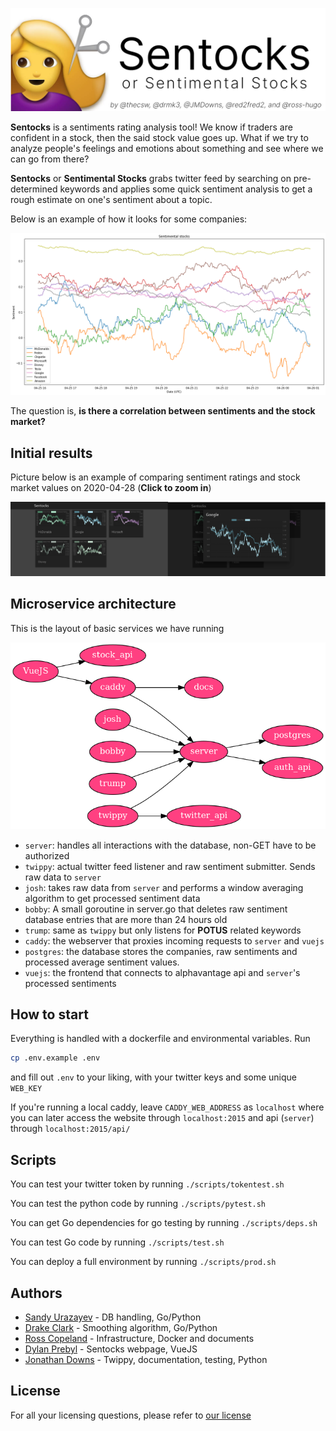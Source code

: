 ![Sentocks](./docs/sentocks.png)

**Sentocks** is a sentiments rating analysis tool! We know if 
traders are confident in a stock, then the said stock value 
goes up. What if we try to analyze people's feelings and 
emotions about something and see where we can go from there?

**Sentocks** or **Sentimental Stocks** grabs twitter feed by
searching on pre-determined keywords and applies some quick 
sentiment analysis to get a rough estimate on one's sentiment
about a topic. 

Below is an example of how it looks for some companies:

![Sentocks Example](./docs/example.png)

The question is, **is there a correlation between sentiments 
and the stock market?**

## Initial results

Picture below is an example of comparing sentiment ratings and stock
market values on 2020-04-28 (**Click to zoom in**)

![Market result](./docs/result.png)

## Microservice architecture

This is the layout of basic services we have running

![Architecture](./docs/arch.png)

- `server`: handles all interactions with the database, non-GET have to be authorized
- `twippy`: actual twitter feed listener and raw sentiment submitter. Sends raw data to `server`
- `josh`: takes raw data from `server` and performs a window averaging algorithm to get processed sentiment data
- `bobby`: A small goroutine in server.go that deletes raw sentiment database entries that are more than 24 hours old
- `trump`: same as `twippy` but only listens for **POTUS** related keywords
- `caddy`: the webserver that proxies incoming requests to `server` and `vuejs`
- `postgres`: the database stores the companies, raw sentiments and processed average sentiment values.
- `vuejs`: the frontend that connects to alphavantage api and `server`'s processed sentiments

## How to start

Everything is handled with a dockerfile and environmental variables. Run

```sh
cp .env.example .env
```

and fill out `.env` to your liking, with your twitter keys and some unique `WEB_KEY`

If you're running a local caddy, leave `CADDY_WEB_ADDRESS` as `localhost` where you can later
access the website through `localhost:2015` and api (`server`) through `localhost:2015/api/`

## Scripts

You can test your twitter token by running `./scripts/tokentest.sh`

You can test the python code by running `./scripts/pytest.sh`

You can get Go dependencies for go testing by running `./scripts/deps.sh`

You can test Go code by running `./scripts/test.sh`

You can deploy a full environment by running `./scripts/prod.sh`

## Authors

- [Sandy Urazayev](https://github.com/thecsw) - DB handling, Go/Python
- [Drake Clark](https://github.com/drmk3) - Smoothing algorithm, Go/Python 
- [Ross Copeland](https://github.com/ross-hugo) - Infrastructure, Docker and documents
- [Dylan Prebyl](https://github.com/red2gred2) - Sentocks webpage, VueJS
- [Jonathan Downs](https://github.com/JMDowns) - Twippy, documentation, testing, Python

## License

For all your licensing questions, please refer to [our license](./LICENSE)